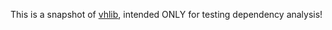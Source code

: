 This is a snapshot of [vhlib](https://github.com/abs-tudelft/vhlib),
intended ONLY for testing dependency analysis!
